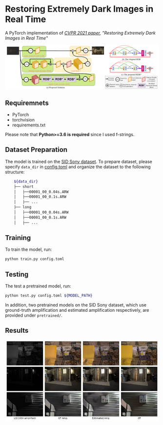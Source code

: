 # Restoring Extremely Dark Images in Real Time

A PyTorch implementation of *[CVPR 2021 paper](https://openaccess.thecvf.com/content/CVPR2021/html/Lamba_Restoring_Extremely_Dark_Images_in_Real_Time_CVPR_2021_paper.html), "Restoring Extremely Dark Images in Real Time"*

![Architecture](figs/architecture.png)

## Requiremnets

- PyTorch
- torchvision
- requirements.txt

Please note that **Python>=3.6 is required** since I used f-strings.

## Dataset Preparation

The model is trained on the [SID Sony dataset](https://github.com/cchen156/Learning-to-See-in-the-Dark). To prepare dataset, please specify `data_dir` in [config.toml](config.toml) and organize the dataset to the following structure:

```bash
    ${data_dir}
    ├── short
    │   ├──00001_00_0.04s.ARW
    │   ├──00001_00_0.1s.ARW
    │   ├── ...
    ├── long
    │   ├──00001_00_0.04s.ARW
    │   ├──00001_00_0.1s.ARW
    │   ├── ...
```

## Training

To train the model, run:

```bash
python train.py config.toml
```

## Testing

The test a pretrained model, run:

```bash
python test.py config.toml ${MODEL_PATH}
```

In addition, two pretrained models on the SID Sony dataset, which use ground-truth amplification and estimated amplification respectively, are provided under `pretrained/`.

## Results

![results](figs/result.png)

